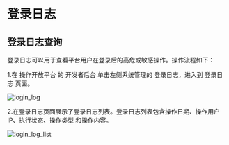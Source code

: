 # 登录日志

## 登录日志查询

登录日志可以用于查看平台用户在登录后的高危或敏感操作。操作流程如下：

1.在 操作开放平台 的 开发者后台 单击左侧系统管理的 登录日志，进入到 登录日志 页面。

![login_log](/doc/assets/img/system/login_log/login_log.png)

2.在登录日志页面展示了登录日志列表。登录日志列表包含操作日期、操作用户 IP、执行状态、操作类型 和操作内容。

![login_log_list](/doc/assets/img/system/login_log/login_log_list.png)